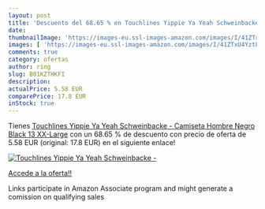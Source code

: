 ```yaml
---
layout: post
title: 'Descuento del 68.65 % en Touchlines Yippie Ya Yeah Schweinbacke -'
date: 
thumbnailImage: 'https://images-eu.ssl-images-amazon.com/images/I/41ZTxU4YztL._SL200_.jpg'
images: [ 'https://images-eu.ssl-images-amazon.com/images/I/41ZTxU4YztL._SL200_.jpg' ]
comments: true
category: ofertas
author: ring
slug: B01KZTHKFI
description:
actualPrice: 5.58 EUR
comparePrice: 17.8 EUR
inStock: true
---
```


Tienes [Touchlines Yippie Ya Yeah Schweinbacke - Camiseta Hombre  Negro  Black 13   XX-Large](https://www.amazon.es/dp/B01KZTHKFI/?tag=tolees-21) con un 68.65 % de descuento con precio de oferta de 5.58 EUR (original: 17.8 EUR) en el siguiente enlace!

[![Touchlines Yippie Ya Yeah Schweinbacke -](https://images-eu.ssl-images-amazon.com/images/I/41ZTxU4YztL._SL200_.jpg)](https://www.amazon.es/dp/B01KZTHKFI/?tag=tolees-21)

[Accede a la oferta!!](https://www.amazon.es/dp/B01KZTHKFI/?tag=tolees-21)

Links participate in Amazon Associate program and might generate a comission on qualifying sales



